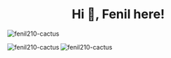 <h1 align="center">Hi 👋, Fenil here!</h1>
<p align="left">
  <img src="https://komarev.com/ghpvc/?username=fenil210&label=Profile%20views&color=0e75b6&style=flat" alt="fenil210-cactus" />
</p>

<!-- Top Languages -->
<p>
  <img align="left" src="https://github-readme-stats.vercel.app/api/top-langs?username=fenil210-cactus&show_icons=true&locale=en&layout=compact" alt="fenil210-cactus" />
</p>

<!-- GitHub Stats -->
<p>
  <img align="center" src="https://github-readme-stats.vercel.app/api?username=fenil210-cactus&show_icons=true&locale=en" alt="fenil210-cactus" />
</p>

